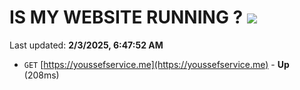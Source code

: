 # IS MY WEBSITE RUNNING ? [![](https://img.shields.io/static/v1?label=Sponsor&message=%E2%9D%A4&logo=GitHub&color=%23fe8e86)](https://github.com/sponsors/Youssef-Lehmam)

Last updated: **2/3/2025, 6:47:52 AM**

- `GET` [https://youssefservice.me](https://youssefservice.me) - **Up** (208ms)
